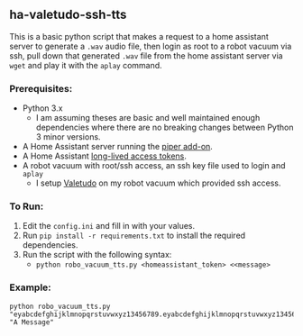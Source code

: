 ## ha-valetudo-ssh-tts
This is a basic python script that makes a request to a home assistant server to generate a `.wav` audio file, then login as root to a robot vacuum via ssh, pull down that generated `.wav` file from the home assistant server via `wget` and play it with the `aplay` command. 

### Prerequisites:
* Python 3.x
    * I am assuming theses are basic and well maintained enough dependencies where there are no breaking changes between Python 3 minor versions.
* A Home Assistant server running the [piper add-on](https://github.com/rhasspy/piper/).
* A Home Assistant [long-lived access tokens](https://www.home-assistant.io/docs/authentication/#your-account-profile).
* A robot vacuum with root/ssh access, an ssh key file used to login and `aplay`
    * I setup [Valetudo](https://valetudo.cloud/) on my robot vacuum which provided ssh access.

### To Run:
1. Edit the `config.ini` and fill in with your values.
2. Run `pip install -r requirements.txt` to install the required dependencies.
3. Run the script with the following syntax:
    * `python robo_vacuum_tts.py <homeassistant_token> <<message>`

### Example:
```shell
python robo_vacuum_tts.py "eyabcdefghijklmnopqrstuvwxyz13456789.eyabcdefghijklmnopqrstuvwxyz13456789abcdefghijklmnopqrstuvwxyz13456789abcdefghijklmnopqrstuvwxyz13456789abcdefghijklmnopqrstuvwxyz13456789.abcdefghijklmnopqrstuvwxyz13456789" "A Message"
```